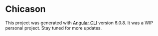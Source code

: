 # Chicason

This project was generated with [Angular CLI](https://github.com/angular/angular-cli) version 6.0.8.
It was a WIP personal project. Stay tuned for more updates.
